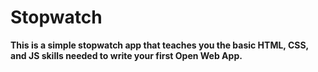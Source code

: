 # Stopwatch
**This is a simple stopwatch app that teaches you the basic HTML, CSS, and JS skills needed to write your first Open Web App.**